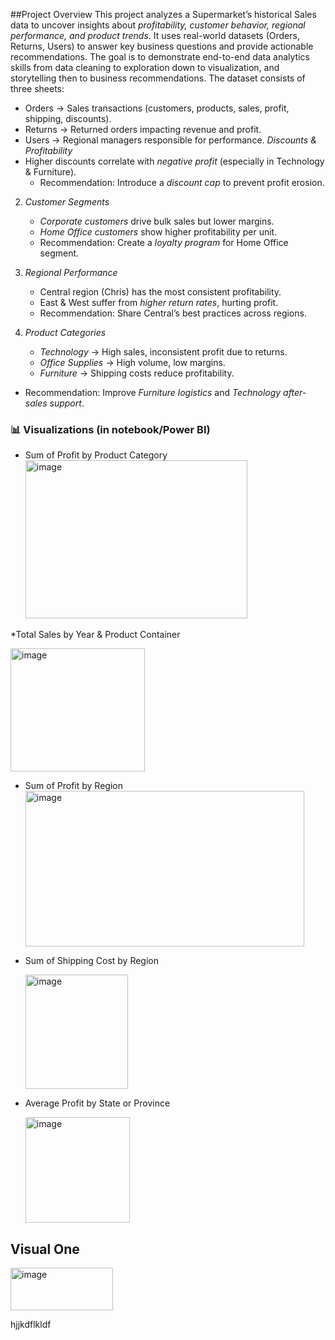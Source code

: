 ##Project Overview
This project analyzes a Supermarket’s historical Sales data to uncover insights about *profitability, customer behavior, regional performance, and product trends*. It uses real-world datasets (Orders, Returns, Users) to answer key business questions and provide actionable recommendations.
The goal is to demonstrate end-to-end data analytics skills from data cleaning to exploration down to visualization, and storytelling then to business recommendations.
The dataset consists of three sheets:
* Orders → Sales transactions (customers, products, sales, profit, shipping, discounts).
* Returns → Returned orders impacting revenue and profit.
* Users → Regional managers responsible for performance.
*Discounts & Profitability*
 * Higher discounts correlate with *negative profit* (especially in Technology & Furniture).
   * Recommendation: Introduce a *discount cap* to prevent profit erosion.

2. *Customer Segments*

   * *Corporate customers* drive bulk sales but lower margins.
   * *Home Office customers* show higher profitability per unit.
   * Recommendation: Create a *loyalty program* for Home Office segment.

3. *Regional Performance*

   * Central region (Chris) has the most consistent profitability.
   * East & West suffer from *higher return rates*, hurting profit.
   * Recommendation: Share Central’s best practices across regions.

4. *Product Categories*

   * *Technology* → High sales, inconsistent profit due to returns.
   * *Office Supplies* → High volume, low margins.
   * *Furniture* → Shipping costs reduce profitability.
* Recommendation: Improve *Furniture logistics* and *Technology after-sales support*.
  
### 📊 Visualizations (in notebook/Power BI)

* Sum of Profit by Product Category
  <img width="355" height="253" alt="image" src="https://github.com/user-attachments/assets/a88cb99c-e363-42be-a8b2-3a91fcff4bdb" />

*Total Sales by Year & Product Container 

<img width="215" height="197" alt="image" src="https://github.com/user-attachments/assets/e88e5745-cdc7-48e6-a4ee-137a99a264dc" />

* Sum of Profit by Region
  <img width="446" height="249" alt="image" src="https://github.com/user-attachments/assets/d3c10bb7-daf4-4c80-a23d-733d5ddabaf8" />

* Sum of Shipping Cost by Region

  <img width="164" height="183" alt="image" src="https://github.com/user-attachments/assets/4a0d53a1-5fec-475e-80a8-e60c0779bd22" />

* Average Profit by State or Province

  <img width="167" height="169" alt="image" src="https://github.com/user-attachments/assets/0c0aed60-0b7d-44de-8f14-a174a3b7c338" />









<h2>Visual One</h2>
<img width="164" height="68" alt="image" src="https://github.com/user-attachments/assets/b29cc79b-4763-4f44-955c-e590e76d65ba" />
<p>hjjkdflkldf </p>
